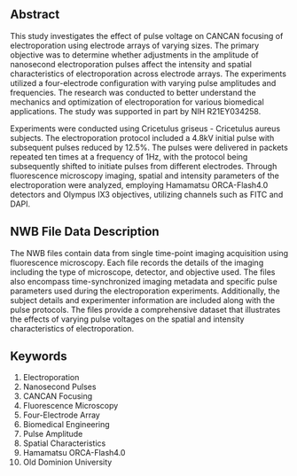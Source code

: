 ## Abstract

This study investigates the effect of pulse voltage on CANCAN focusing of electroporation using electrode arrays of varying sizes. The primary objective was to determine whether adjustments in the amplitude of nanosecond electroporation pulses affect the intensity and spatial characteristics of electroporation across electrode arrays. The experiments utilized a four-electrode configuration with varying pulse amplitudes and frequencies. The research was conducted to better understand the mechanics and optimization of electroporation for various biomedical applications. The study was supported in part by NIH R21EY034258.

Experiments were conducted using Cricetulus griseus - Cricetulus aureus subjects. The electroporation protocol included a 4.8kV initial pulse with subsequent pulses reduced by 12.5%. The pulses were delivered in packets repeated ten times at a frequency of 1Hz, with the protocol being subsequently shifted to initiate pulses from different electrodes. Through fluorescence microscopy imaging, spatial and intensity parameters of the electroporation were analyzed, employing Hamamatsu ORCA-Flash4.0 detectors and Olympus IX3 objectives, utilizing channels such as FITC and DAPI.

## NWB File Data Description

The NWB files contain data from single time-point imaging acquisition using fluorescence microscopy. Each file records the details of the imaging including the type of microscope, detector, and objective used. The files also encompass time-synchronized imaging metadata and specific pulse parameters used during the electroporation experiments. Additionally, the subject details and experimenter information are included along with the pulse protocols. The files provide a comprehensive dataset that illustrates the effects of varying pulse voltages on the spatial and intensity characteristics of electroporation.

## Keywords

1. Electroporation
2. Nanosecond Pulses
3. CANCAN Focusing
4. Fluorescence Microscopy
5. Four-Electrode Array
6. Biomedical Engineering
7. Pulse Amplitude
8. Spatial Characteristics
9. Hamamatsu ORCA-Flash4.0
10. Old Dominion University